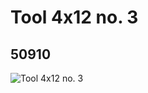 # Tool 4x12 no. 3
## 50910
![Tool 4x12 no. 3](https://lc-www-live-s.legocdn.com/media/bricks/5/2/4252706.jpg)
